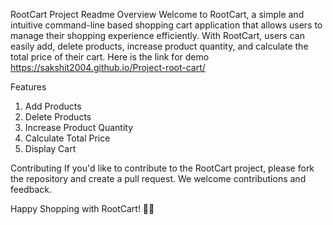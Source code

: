 RootCart Project Readme
Overview
Welcome to RootCart, a simple and intuitive command-line based shopping cart application that allows users to manage their shopping experience efficiently. With RootCart, users can easily add, delete products, increase product quantity, and calculate the total price of their cart.
Here is the link for demo https://sakshit2004.github.io/Project-root-cart/

Features
1. Add Products
2. Delete Products
3. Increase Product Quantity
4. Calculate Total Price
5. Display Cart

Contributing
If you'd like to contribute to the RootCart project, please fork the repository and create a pull request. We welcome contributions and feedback.

Happy Shopping with RootCart! 🛒✨






